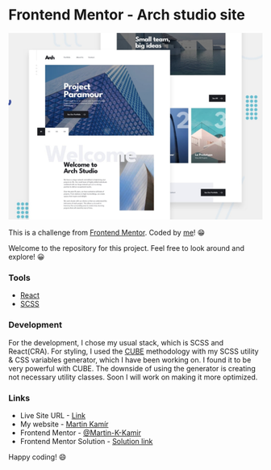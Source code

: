 # Frontend Mentor - Arch studio site

![preview of the site](./preview.jpg)

This is a challenge from [Frontend Mentor](https://www.frontendmentor.io/). Coded by [me](https://www.frontendmentor.io/profile/Martin-K-Kamir)! 😁

Welcome to the repository for this project. Feel free to look around and explore! 😀

### Tools

- [React](https://reactjs.org/)
- [SCSS](https://sass-lang.com/)

### Development
For the development, I chose my usual stack, which is SCSS and React(CRA). For styling, I used the [CUBE](https://cube.fyi/) methodology with my SCSS utility & CSS variables generator, which I have been working on. I found it to be very powerful with CUBE. The downside of using the generator is creating not necessary utility classes. Soon I will work on making it more optimized. 

### Links

- Live Site URL - [Link](https://archstudio-martin-kamir.netlify.app/)
- My website - [Martin Kamír](https://martinkamir.com/)
- Frontend Mentor - [@Martin-K-Kamir](https://www.frontendmentor.io/profile/Martin-K-Kamir)
- Frontend Mentor Solution - [Solution link](https://www.frontendmentor.io/solutions/arch-studio-site-created-with-react-and-scss-bsV8ooK0-f)

Happy coding! 😄